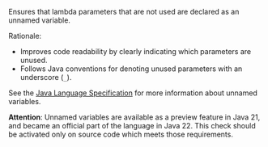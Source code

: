 <div>

Ensures that lambda parameters that are not used are declared as an
unnamed variable.

</div>

Rationale:

- Improves code readability by clearly indicating which parameters are
  unused.
- Follows Java conventions for denoting unused parameters with an
  underscore (`_`).

See the [Java Language
Specification](https://docs.oracle.com/en/java/javase/21/docs/specs/unnamed-jls.html)
for more information about unnamed variables.

**Attention**: Unnamed variables are available as a preview feature in
Java 21, and became an official part of the language in Java 22. This
check should be activated only on source code which meets those
requirements.
